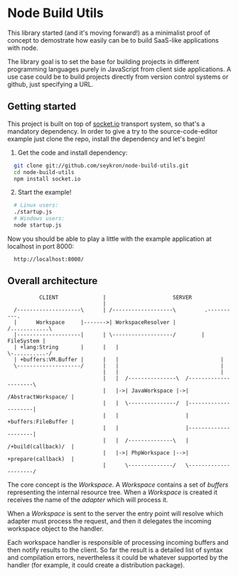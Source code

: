 Node Build Utils
================
This library started (and it's moving forward!) as a minimalist proof of concept to demostrate how easily can be to build SaaS-like applications with node.

The library goal is to set the base for building projects in different programming languages purely in JavaScript from client side applications. A use case could be to build projects directly from version control systems or github, just specifying a URL.

Getting started
---------------
This project is built on top of [socket.io](http://socket.io/) transport system, so that's a mandatory dependency. In order to give a try to the source-code-editor example just clone the repo, install the dependency and let's begin!

1. Get the code and install dependency:
```bash
  git clone git://github.com/seykron/node-build-utils.git
  cd node-build-utils
  npm install socket.io
```

2. Start the example!
```bash
  # Linux users:
  ./startup.js
  # Windows users:
  node startup.js
```
Now you should be able to play a little with the example application at localhost in port 8000:
```
  http://localhost:8000/
```

Overall architecture
--------------------

```
          CLIENT              |                     SERVER
                              |
  /--------------------\      | /-------------------\         .----------.
  |      Workspace     |------->| WorkspaceResolver |        /............\
  |--------------------|      | \-------------------/        | FileSystem |
  | +lang:String       |      |   |                          \-..........-/
  | +buffers:VM.Buffer |      |   |                                |
  \--------------------/      |   |                                |
                              |   |                                |
                              |   |  /---------------\  /---------------------\
                              |   |->| JavaWorkspace |->| /AbstractWorkspace/ |
                              |   |  \---------------/  |---------------------|
                              |   |                     | +buffers:FileBuffer |
                              |   |                     |---------------------|
                              |   |  /--------------\   | /+build(callback)/  |
                              |   |->| PhpWorkspace |-->| +prepare(callback)  |
                              |      \--------------/   \---------------------/

```

The core concept is the *Workspace*. A *Workspace* contains a set of *buffers* representing the internal resource tree. When a *Workspace* is created it receives the name of the *adapter* which will process it.

When a *Workspace* is sent to the server the entry point will resolve which adapter must process the request, and then it delegates the incoming workspace object to the handler.

Each workspace handler is responsible of processing incoming buffers and then notify results to the client. So far the result is a detailed list of syntax and compilation errors, nevertheless it could be whatever supported by the handler (for example, it could create a distribution package).

